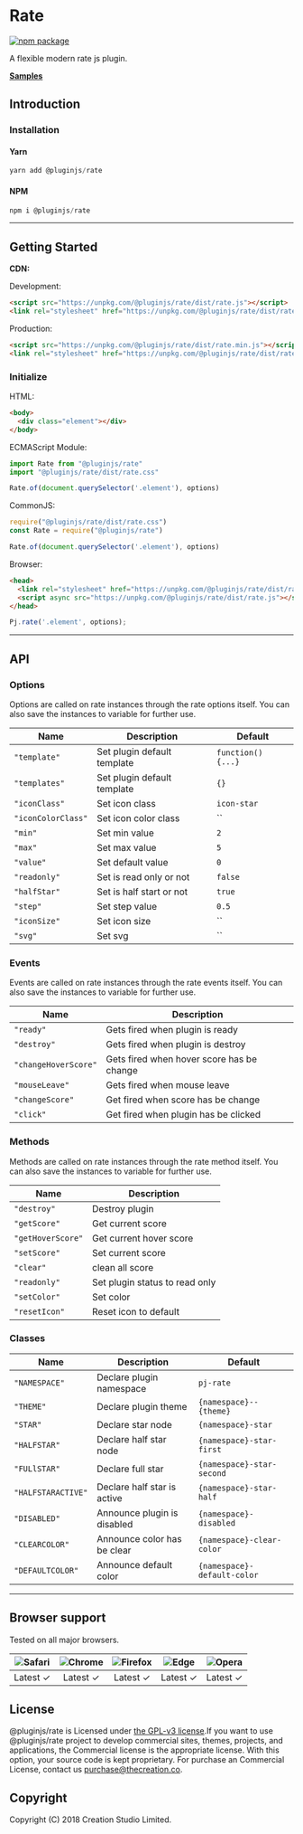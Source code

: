 # Rate

[![npm package](https://img.shields.io/npm/v/@pluginjs/rate.svg)](https://www.npmjs.com/package/@pluginjs/rate)

A flexible modern rate js plugin.

**[Samples](https://codesandbox.io/s/github/pluginjs/plugin.js/tree/master/modules/rate/samples)**

## Introduction

### Installation

#### Yarn

```javascript
yarn add @pluginjs/rate
```

#### NPM

```javascript
npm i @pluginjs/rate
```

---

## Getting Started

**CDN:**

Development:

```html
<script src="https://unpkg.com/@pluginjs/rate/dist/rate.js"></script>
<link rel="stylesheet" href="https://unpkg.com/@pluginjs/rate/dist/rate.css">
```

Production:

```html
<script src="https://unpkg.com/@pluginjs/rate/dist/rate.min.js"></script>
<link rel="stylesheet" href="https://unpkg.com/@pluginjs/rate/dist/rate.min.css">
```

### Initialize

HTML:

```html
<body>
  <div class="element"></div>
</body>
```

ECMAScript Module:

```javascript
import Rate from "@pluginjs/rate"
import "@pluginjs/rate/dist/rate.css"

Rate.of(document.querySelector('.element'), options)
```

CommonJS:

```javascript
require("@pluginjs/rate/dist/rate.css")
const Rate = require("@pluginjs/rate")

Rate.of(document.querySelector('.element'), options)
```

Browser:

```html
<head>
  <link rel="stylesheet" href="https://unpkg.com/@pluginjs/rate/dist/rate.css">
  <script async src="https://unpkg.com/@pluginjs/rate/dist/rate.js"></script>
</head>
```

```javascript
Pj.rate('.element', options);
```

---

## API

### Options

Options are called on rate instances through the rate options itself.
You can also save the instances to variable for further use.

Name | Description | Default
-----|--------------|-----
`"template"` | Set plugin default template | `function() {...}`
`"templates"` | Set plugin default template | `{}`
`"iconClass"` | Set icon class | `icon-star`
`"iconColorClass"` | Set icon color class | ``
`"min"` | Set min value | `2`
`"max"` | Set max value | `5`
`"value"` | Set default value | `0`
`"readonly"` | Set is read only or not | `false`
`"halfStar"` | Set is half start or not | `true`
`"step"` | Set step value | `0.5`
`"iconSize"` | Set icon size | ``
`"svg"` | Set svg | ``

### Events

Events are called on rate instances through the rate events itself.
You can also save the instances to variable for further use.

Name | Description
-----|-----
`"ready"` | Gets fired when plugin is ready
`"destroy"` | Gets fired when plugin is destroy
`"changeHoverScore"` | Gets fired when hover score has be change
`"mouseLeave"` | Gets fired when mouse leave
`"changeScore"` | Get fired when score has be change
`"click"` | Get fired when plugin has be clicked

### Methods

Methods are called on rate instances through the rate method itself.
You can also save the instances to variable for further use.

Name | Description
-----|-----
`"destroy"` | Destroy plugin
`"getScore"` | Get current score
`"getHoverScore"` | Get current hover score
`"setScore"` | Set current score
`"clear"` | clean all score
`"readonly"` | Set plugin status to read only
`"setColor"` | Set color
`"resetIcon"` | Reset icon to default

### Classes

Name | Description | Default
-----|------|------
`"NAMESPACE"` | Declare plugin namespace | `pj-rate`
`"THEME"` | Declare plugin theme | `{namespace}--{theme}`
`"STAR"` | Declare star node | `{namespace}-star`
`"HALFSTAR"` | Declare half star node | `{namespace}-star-first`
`"FULlSTAR"` | Declare full star | `{namespace}-star-second`
`"HALFSTARACTIVE"` | Declare half star is active | `{namespace}-star-half`
`"DISABLED"` | Announce plugin is disabled | `{namespace}-disabled`
`"CLEARCOLOR"` | Announce color has be clear | `{namespace}-clear-color`
`"DEFAULTCOLOR"` | Announce default color | `{namespace}-default-color`
---

## Browser support

Tested on all major browsers.

| <img src="https://raw.githubusercontent.com/alrra/browser-logos/master/src/safari/safari_32x32.png" alt="Safari"> | <img src="https://raw.githubusercontent.com/alrra/browser-logos/master/src/chrome/chrome_32x32.png" alt="Chrome"> | <img src="https://raw.githubusercontent.com/alrra/browser-logos/master/src/firefox/firefox_32x32.png" alt="Firefox"> | <img src="https://raw.githubusercontent.com/alrra/browser-logos/master/src/edge/edge_32x32.png" alt="Edge"> | <img src="https://raw.githubusercontent.com/alrra/browser-logos/master/src/opera/opera_32x32.png" alt="Opera"> |
|:--:|:--:|:--:|:--:|:--:|
| Latest ✓ | Latest ✓ | Latest ✓ | Latest ✓ | Latest ✓ |

## License

@pluginjs/rate is Licensed under [the GPL-v3 license](LICENSE).If you want to use @pluginjs/rate project to develop commercial sites, themes, projects, and applications, the Commercial license is the appropriate license. With this option, your source code is kept proprietary. For purchase an Commercial License, contact us purchase@thecreation.co.

## Copyright

Copyright (C) 2018 Creation Studio Limited.